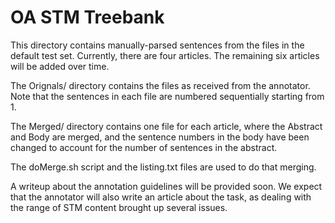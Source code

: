 # OA STM Treebank

This directory contains manually-parsed sentences from the files
in the default test set. Currently, there are four articles. The
remaining six articles will be added over time.

The Orignals/ directory contains the files as received from the
annotator. Note that the sentences in each file are numbered
sequentially starting from 1.

The Merged/ directory contains one file for each article, where
the Abstract and Body are merged, and the sentence numbers in the
body have been changed to account for the number of sentences in
the abstract.

The doMerge.sh script and the listing.txt files are used to do
that merging.


A writeup about the annotation guidelines will be provided soon.
We expect that the annotator will also write an article about the
task, as dealing with the range of STM content brought up several
issues.
